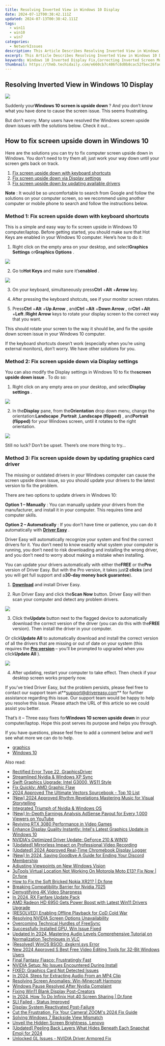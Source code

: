 ```yaml
---
title: Resolving Inverted View in Windows 10 Display
date: 2024-07-12T00:38:42.111Z
updated: 2024-07-13T00:38:42.111Z
tags:
  - win11
  - win10
  - win7
categories:
  - NetworkIssues
description: This Article Describes Resolving Inverted View in Windows 10 Display
excerpt: This Article Describes Resolving Inverted View in Windows 10 Display
keywords: Windows 10 Inverted Display Fix,Correcting Inverted Screen Mode in Windows 10,Solve Inverted Color on Windows 10 Monitor,Inverted Display Settings in Windows 10,How to Disable Inverted View in Windows 10,Windows 10 Inverted Display Troubleshooting,Fix Inverted Screen Mode in Windows 10 Update
thumbnail: https://thmb.techidaily.com/e660cb7c486fc8d0b8cac52fbec26fad8dcc27b5b29050cd2236573beb2ecb06.jpg
---
```


## Resolving Inverted View in Windows 10 Display

![](https://images.drivereasy.com/wp-content/uploads/2018/06/img_5b16649a9fba1.jpg)

 Suddenly your**Windows 10 screen is upside down** ? And you don’t know what you have done to cause the screen issue. This seems frustrating.

 But don’t worry. Many users have resolved the Windows screen upside down issues with the solutions below. Check it out…

## How to fix screen upside down in Windows 10

 Here are the solutions you can try to fix computer screen upside down in Windows. You don’t need to try them all; just work your way down until your screen gets back on track.

1. [Fix screen upside down with keyboard shortcuts](#Fix1)
2. [Fix screen upside down via Display settings](#Fix2)
3. [Fix screen upside down by updating available drivers](#Fix3)

**Note** : It would be so uncomfortable to search from Google and follow the solutions on your computer screen, so we recommend using another computer or mobile phone to search and follow the instructions below.

###  Method 1: Fix screen upside down with keyboard shortcuts

 This is a simple and easy way to fix screen upside in Windows 10 computer/laptop. Before getting started, you should make sure that Hot Keys are enabled in your Windows 10 computer. Here’s how to do it:

 1) Right click on the empty area on your desktop, and select**Graphics Settings** or**Graphics Options** .

![](https://images.drivereasy.com/wp-content/uploads/2018/06/img_5b18e563d98db.jpg)

 2) Go to**Hot Keys** and make sure it’s**enabled** .

![](https://images.drivereasy.com/wp-content/uploads/2018/06/img_5b18e59b14930.jpg)

 3) On your keyboard, simultaneously press**Ctrl** +**Alt** +**Arrow** key.

 4) After pressing the keyboard shotcuts, see if your monitor screen rotates.

 5) Press**Ctrl** +**Alt** +**Up Arrow** , and**Ctrl** +**Alt** +**Down Arrow** , or**Ctrl** +**Alt** +**Left** /**Right Arrow** keys to rotate your display screen to the correct way that you want.

 This should rotate your screen to the way it should be, and fix the upside down screen issue in your Windows 10 computer.

 If the keyboard shortcuts doesn’t work (especially when you’re using external monitors), don’t worry. We have other solutions for you.

###  Method 2: Fix screen upside down via Display settings

 You can also modify the Display settings in Windows 10 to fix the**screen upside down issue** . To do so:

 1) Right click on any empty area on your desktop, and select**Display settings** .

![](https://images.drivereasy.com/wp-content/uploads/2018/06/img_5b1664f56b08b.jpg)

 2) In the**Display** pane, from the**Orientation** drop down menu, change the orientation:**Landscape** ,**Portrait** ,**Landscape (flipped)** , and**Portrait (flipped)** for your Windows screen, until it rotates to the right orientation.

![](https://images.drivereasy.com/wp-content/uploads/2018/06/img_5b16654b0c7e6.jpg)

 Still no luck? Don’t be upset. There’s one more thing to try…

###  Method 3: Fix screen upside down by updating graphics card driver

 The missing or outdated drivers in your Windows computer can cause the screen upside down issue, so you should update your drivers to the latest version to fix the problem.

There are two options to update drivers in Windows 10:

**Option 1 – Manually** : You can manually update your drivers from the manufacturer, and install it in your computer. This requires time and computer skills.

**Option 2 – Automatically** : If you don’t have time or patience, you can do it automatically with **[Driver Easy](https://tools.techidaily.com/drivereasy/download/)**  .

 Driver Easy will automatically recognize your system and find the correct drivers for it. You don’t need to know exactly what system your computer is running, you don’t need to risk downloading and installing the wrong driver, and you don’t need to worry about making a mistake when installing.

 You can update your drivers automatically with either the**FREE** or the**Pro** version of Driver Easy. But with the Pro version, it takes just**2 clicks** (and you will get full support and a**30-day money back guarantee**).

 1) **[Download](https://tools.techidaily.com/drivereasy/download/)**  and install Driver Easy.

 2) Run Driver Easy and click the**Scan Now** button. Driver Easy will then scan your computer and detect any problem drivers.

![](https://images.drivereasy.com/wp-content/uploads/2018/06/img_5b1665b20185d.jpg)

 3) Click the**Update** button next to the flagged device to automatically download the correct version of the driver (you can do this with the**FREE** version). Then install the driver in your computer.

 Or click**Update All** to automatically download and install the correct version of all the drivers that are missing or out of date on your system (this requires the **[Pro version](https://tools.techidaily.com/drivereasy/download/)**  – you’ll be prompted to upgraded when you click**Update All** ).

![](https://images.drivereasy.com/wp-content/uploads/2018/06/img_5b166616338a7.jpg)

 4) After updating, restart your computer to take effect. Then check if your desktop screen works properly now.

 If you’ve tried Driver Easy, but the problem persists, please feel free to contact our support team at**<support@drivereasy.com>** for further assistance regarding this issue. Our support team would be happy to help you resolve this issue. Please attach the URL of this article so we could assist you better.

  That’s it – Three easy fixes for**Windows 10 screen upside down** in your computer/laptop. Hope this post serves its purpose and helps you through.

 If you have questions, please feel free to add a comment below and we’ll see what more we can do to help.

* [graphics](https://tools.techidaily.com/drivereasy/download/)
* [Windows 10](https://tools.techidaily.com/drivereasy/download/)

<ins class="adsbygoogle"
     style="display:block"
     data-ad-format="autorelaxed"
     data-ad-client="ca-pub-7571918770474297"
     data-ad-slot="1223367746"></ins>



<ins class="adsbygoogle"
     style="display:block"
     data-ad-client="ca-pub-7571918770474297"
     data-ad-slot="8358498916"
     data-ad-format="auto"
     data-full-width-responsive="true"></ins>



<span class="atpl-alsoreadstyle">Also read:</span>
<div><ul>
<li><a href="https://network-issues.techidaily.com/rectified-error-type-22-graphicsdriver/"><u>Rectified Error Type 22, GraphicsDriver</u></a></li>
<li><a href="https://network-issues.techidaily.com/streamlined-nvidia-and-windows-xp-sync/"><u>Streamlined Nvidia & Windows XP Sync</u></a></li>
<li><a href="https://network-issues.techidaily.com/1719974830104-swift-graphics-upgrade-intel-g3000-ws11-style/"><u>Swift Graphics Upgrade: Intel G3000, WS11 Style</u></a></li>
<li><a href="https://network-issues.techidaily.com/fix-quickly-amd-graphic-flaw/"><u>Fix Quickly: AMD Graphic Flaw</u></a></li>
<li><a href="https://some-tips.techidaily.com/2024-approved-the-ultimate-vectors-sourcebook-top-10-list/"><u>2024 Approved  The Ultimate Vectors Sourcebook - Top 10 List</u></a></li>
<li><a href="https://instagram-video-files.techidaily.com/new-2024-approved-rhythm-revelations-mastering-music-for-visual-storytelling/"><u>[New] 2024 Approved  Rhythm Revelations  Mastering Music for Visual Storytelling</u></a></li>
<li><a href="https://network-issues.techidaily.com/integrated-triumph-of-nvidia-and-windows-os/"><u>Integrated Triumph of Nvidia & Windows OS</u></a></li>
<li><a href="https://youtube-stream.techidaily.com/new-in-depth-earnings-analysis-adsense-payout-for-every-1000-viewers-on-youtube/"><u>[New] In-Depth Earnings Analysis  AdSense Payout for Every 1,000 Viewers on YouTube</u></a></li>
<li><a href="https://network-issues.techidaily.com/reviving-rtx-3080-performance-in-video-games/"><u>Reviving RTX 3080 Performance in Video Games</u></a></li>
<li><a href="https://network-issues.techidaily.com/enhance-display-quality-instantly-intels-latest-graphics-update-in-windows-10/"><u>Enhance Display Quality Instantly: Intel's Latest Graphics Update in Windows 10</u></a></li>
<li><a href="https://network-issues.techidaily.com/nvidias-optimized-driver-update-geforce-210-and-win10/"><u>NVIDIA's Optimized Driver Update: GeForce 210 & WIN10</u></a></li>
<li><a href="https://facebook-video-footage.techidaily.com/updated-mirrorless-impact-on-professional-video-recording/"><u>[Updated] Mirrorless Impact on Professional Video Recording</u></a></li>
<li><a href="https://desktop-recording.techidaily.com/updated-2024-approved-real-time-chromebook-display-logger/"><u>[Updated] 2024 Approved  Real-Time Chromebook Display Logger</u></a></li>
<li><a href="https://discord-videos.techidaily.com/new-in-2024-saying-goodbye-a-guide-for-ending-your-discord-membership/"><u>[New] In 2024, Saying Goodbye  A Guide for Ending Your Discord Membership</u></a></li>
<li><a href="https://network-issues.techidaily.com/adjusting-viewpoints-on-new-windows-vision/"><u>Adjusting Viewpoints on New Windows Vision</u></a></li>
<li><a href="https://location-fake.techidaily.com/3utools-virtual-location-not-working-on-motorola-moto-e13-fix-now-drfone-by-drfone-virtual-android/"><u>3uTools Virtual Location Not Working On Motorola Moto E13? Fix Now | Dr.fone</u></a></li>
<li><a href="https://howto.techidaily.com/how-to-fix-the-soft-bricked-nokia-xr21-drfone-by-drfone-fix-android-problems-fix-android-problems/"><u>How to Fix the Soft Bricked Nokia XR21? | Dr.fone</u></a></li>
<li><a href="https://network-issues.techidaily.com/breaking-compatibility-barrier-for-nvidia-7025/"><u>Breaking Compatibility Barrier for Nvidia 7025</u></a></li>
<li><a href="https://network-issues.techidaily.com/demystifying-4k-video-sharpness/"><u>Demystifying 4K Video Sharpness</u></a></li>
<li><a href="https://on-screen-recording.techidaily.com/in-2024-rx-fanfare-update-pack/"><u>In 2024, RX Fanfare Update Pack</u></a></li>
<li><a href="https://network-issues.techidaily.com/amd-radeon-hd-6950-gets-power-boost-with-latest-win11-drivers-upgrade/"><u>AMD Radeon HD 6950 Gets Power Boost with Latest Win11 Drivers Upgrade</u></a></li>
<li><a href="https://network-issues.techidaily.com/resolved-enabling-offline-playback-for-cod-cold-war/"><u>[RESOLVED] Enabling Offline Playback for CoD Cold War</u></a></li>
<li><a href="https://network-issues.techidaily.com/resolving-nvidia-screen-options-unavailability/"><u>Resolving NVIDIA Screen Options Unavailability</u></a></li>
<li><a href="https://network-issues.techidaily.com/overcoming-technical-hurdles-of-freesync/"><u>Overcoming Technical Hurdles of FreeSync</u></a></li>
<li><a href="https://network-issues.techidaily.com/successfully-installed-gpu-win-issue-fixed/"><u>Successfully Installed GPU, Win Issue Fixed</u></a></li>
<li><a href="https://audio-shaping.techidaily.com/updated-in-2024-mastering-audio-levels-comprehensive-tutorial-on-normalization-techniques-in-vlc/"><u>Updated In 2024, Mastering Audio Levels Comprehensive Tutorial on Normalization Techniques in VLC</u></a></li>
<li><a href="https://network-issues.techidaily.com/resolved-winos-bsod-dxgkrnlsys-error/"><u>[Resolved] WinOS BSOD: dxgkrnl.sys Error</u></a></li>
<li><a href="https://smart-video-editing.techidaily.com/new-2024-approved-s-best-free-video-editing-tools-for-32-bit-windows-users/"><u>New 2024 Approved S Best Free Video Editing Tools for 32-Bit Windows Users</u></a></li>
<li><a href="https://network-issues.techidaily.com/final-fantasy-fiasco-frustratingly-fast/"><u>Final Fantasy Fiasco: Frustratingly Fast</u></a></li>
<li><a href="https://network-issues.techidaily.com/nvidia-setup-no-issues-encountered-during-install/"><u>NVIDIA Setup: No Issues Encountered During Install</u></a></li>
<li><a href="https://network-issues.techidaily.com/fixed-graphics-card-not-detected-issues/"><u>FIXED: Graphics Card Not Detected Issues</u></a></li>
<li><a href="https://sound-tweaking.techidaily.com/in-2024-steps-for-extracting-audio-from-an-mp4-clip/"><u>In 2024, Steps for Extracting Audio From an MP4 Clip</u></a></li>
<li><a href="https://network-issues.techidaily.com/resolving-screen-anomalies-win-minecraft-harmony/"><u>Resolving Screen Anomalies: Win-Minecraft Harmony</u></a></li>
<li><a href="https://network-issues.techidaily.com/windows-pause-resolved-after-nvidia-complaint/"><u>Windows Pause Resolved After Nvidia Complaint</u></a></li>
<li><a href="https://network-issues.techidaily.com/fixing-win11-blank-display-post-creators/"><u>Fixing Win11 Blank Display Post-Creators</u></a></li>
<li><a href="https://screen-mirror.techidaily.com/in-2024-how-to-do-infinix-hot-40-screen-sharing-drfone-by-drfone-android/"><u>In 2024, How To Do Infinix Hot 40 Screen Sharing | Dr.fone</u></a></li>
<li><a href="https://network-issues.techidaily.com/sli-failed-status-improved/"><u>SLI Failed - Status Improved</u></a></li>
<li><a href="https://network-issues.techidaily.com/display-system-reactivated-post-failure/"><u>Display System Reactivated Post-Failure</u></a></li>
<li><a href="https://network-issues.techidaily.com/cut-the-frustration-fix-your-camera-zooms-2024-fix-guide/"><u>Cut the Frustration, Fix Your Camera! ZOOM's 2024 Fix Guide</u></a></li>
<li><a href="https://network-issues.techidaily.com/solving-windows-7-backside-view-mismatch/"><u>Solving Windows 7 Backside View Mismatch</u></a></li>
<li><a href="https://network-issues.techidaily.com/unveil-the-hidden-screen-brightness-lenovo/"><u>Unveil the Hidden Screen Brightness, Lenovo</u></a></li>
<li><a href="https://snapchat-videos.techidaily.com/updated-peeling-back-layers-what-hides-beneath-each-snapchat-emoji-for-2024/"><u>[Updated] Peeling Back Layers  What Hides Beneath Each Snapchat Emoji for 2024</u></a></li>
<li><a href="https://network-issues.techidaily.com/unlocked-gl-issues-nvidia-driver-armored-fix/"><u>Unlocked GL Issues - NVIDIA Driver Armored Fix</u></a></li>
</ul></div>
